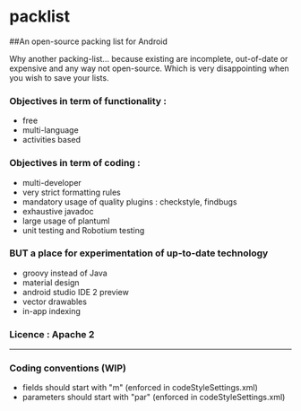 # packlist
##An open-source packing list for Android

Why another packing-list... because existing are incomplete, out-of-date or expensive and any way not open-source.
Which is very disappointing when you wish to save your lists.

### Objectives in term of functionality : 
 * free
 * multi-language
 * activities based
 
### Objectives in term of coding :
 - multi-developer
 - very strict formatting rules
 - mandatory usage of quality plugins : checkstyle, findbugs
 - exhaustive javadoc
 - large usage of plantuml
 - unit testing and Robotium testing

### BUT a place for experimentation of up-to-date technology
- groovy instead of Java
- material design
- android studio IDE 2 preview
- vector drawables
- in-app indexing

### Licence : Apache 2


-------------------

### Coding conventions (WIP)
- fields should start with "m" (enforced in codeStyleSettings.xml)
- parameters should start with "par" (enforced in codeStyleSettings.xml)
